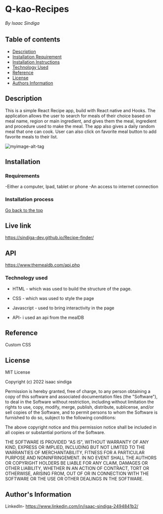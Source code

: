 # Q-kao-Recipes

###### By Isaac Sindiga

## Table of contents

- [Description](#description)
- [Installation Requirement](#Installation)
- [Installation Instructions](#Installation-Instructions)
- [Technology Used](#Technology-used)
- [Reference](#Reference)
- [License](#License)
- [Authors Information](#Authors-Information)

## Description

This is a simple React Recipe app, build with React native and Hooks. The application allows the user to search for meals of their choice based on meal name, region or main ingredient, and gives them the meal, ingredient and procedure used to make the meal. The app also gives a daily random meal that one can cook. User can also click on favorite meal button to add favorite meals to their list.

![myimage-alt-tag](./images/Screenshot%20from%202022-09-03%2014-11-22.png)

## Installation

### Requirements

-Either a computer, Ipad, tablet or phone
-An access to internet connection

### Installation process

[Go back to the top](#Recipe-finder)

## Live link
https://sindiga-dev.github.io/Recipe-finder/
## API  
https://www.themealdb.com/api.php

### Technology used

- HTML - which was used to build the structure of the page.

- CSS - which was used to style the page
- Javascript - used to bring interactivity in the page
- API- i used an api from the mealDB

## Reference

Custom CSS

## License

MIT License

Copyright (c) 2022 isaac sindiga

Permission is hereby granted, free of charge, to any person obtaining a copy
of this software and associated documentation files (the "Software"), to deal
in the Software without restriction, including without limitation the rights
to use, copy, modify, merge, publish, distribute, sublicense, and/or sell
copies of the Software, and to permit persons to whom the Software is
furnished to do so, subject to the following conditions:

The above copyright notice and this permission notice shall be included in all
copies or substantial portions of the Software.

THE SOFTWARE IS PROVIDED "AS IS", WITHOUT WARRANTY OF ANY KIND, EXPRESS OR
IMPLIED, INCLUDING BUT NOT LIMITED TO THE WARRANTIES OF MERCHANTABILITY,
FITNESS FOR A PARTICULAR PURPOSE AND NONINFRINGEMENT. IN NO EVENT SHALL THE
AUTHORS OR COPYRIGHT HOLDERS BE LIABLE FOR ANY CLAIM, DAMAGES OR OTHER
LIABILITY, WHETHER IN AN ACTION OF CONTRACT, TORT OR OTHERWISE, ARISING FROM,
OUT OF OR IN CONNECTION WITH THE SOFTWARE OR THE USE OR OTHER DEALINGS IN THE
SOFTWARE.

## Author's Information

LinkedIn- https://www.linkedin.com/in/isaac-sindiga-2494841b2/